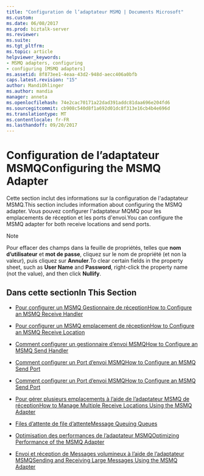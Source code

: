 ```yaml
---
title: "Configuration de l’adaptateur MSMQ | Documents Microsoft"
ms.custom: 
ms.date: 06/08/2017
ms.prod: biztalk-server
ms.reviewer: 
ms.suite: 
ms.tgt_pltfrm: 
ms.topic: article
helpviewer_keywords:
- MSMQ adapters, configuring
- configuring [MSMQ adapters]
ms.assetid: 8f873ee1-4eaa-43d2-948d-aecc406a0bfb
caps.latest.revision: "15"
author: MandiOhlinger
ms.author: mandia
manager: anneta
ms.openlocfilehash: 74e2cac70171a22dad391addc81daa696e204fd6
ms.sourcegitcommit: cb908c540d8f1a692d01dc8f313e16cb4b4e696d
ms.translationtype: MT
ms.contentlocale: fr-FR
ms.lasthandoff: 09/20/2017
---
```

# <a name="configuring-the-msmq-adapter"></a><span data-ttu-id="104e7-102">Configuration de l’adaptateur MSMQ</span><span class="sxs-lookup"><span data-stu-id="104e7-102">Configuring the MSMQ Adapter</span></span>
<span data-ttu-id="104e7-103">Cette section inclut des informations sur la configuration de l'adaptateur MSMQ.</span><span class="sxs-lookup"><span data-stu-id="104e7-103">This section includes information about configuring the MSMQ adapter.</span></span> <span data-ttu-id="104e7-104">Vous pouvez configurer l'adaptateur MQMQ pour les emplacements de réception et les ports d'envoi.</span><span class="sxs-lookup"><span data-stu-id="104e7-104">You can configure the MSMQ adapter for both receive locations and send ports.</span></span>  
  
> [!NOTE]
>  <span data-ttu-id="104e7-105">Pour effacer des champs dans la feuille de propriétés, telles que **nom d’utilisateur** et **mot de passe**, cliquez sur le nom de propriété (et non la valeur), puis cliquez sur **Annuler**.</span><span class="sxs-lookup"><span data-stu-id="104e7-105">To clear certain fields in the property sheet, such as **User Name** and **Password**, right-click the property name (not the value), and then click **Nullify**.</span></span>  
  
## <a name="in-this-section"></a><span data-ttu-id="104e7-106">Dans cette section</span><span class="sxs-lookup"><span data-stu-id="104e7-106">In This Section</span></span>  
  
-   [<span data-ttu-id="104e7-107">Pour configurer un MSMQ Gestionnaire de réception</span><span class="sxs-lookup"><span data-stu-id="104e7-107">How to Configure an MSMQ Receive Handler</span></span>](../core/how-to-configure-an-msmq-receive-handler.md)  
  
-   [<span data-ttu-id="104e7-108">Pour configurer un MSMQ emplacement de réception</span><span class="sxs-lookup"><span data-stu-id="104e7-108">How to Configure an MSMQ Receive Location</span></span>](../core/how-to-configure-an-msmq-receive-location.md)  
  
-   [<span data-ttu-id="104e7-109">Comment configurer un gestionnaire d’envoi MSMQ</span><span class="sxs-lookup"><span data-stu-id="104e7-109">How to Configure an MSMQ Send Handler</span></span>](../core/how-to-configure-an-msmq-send-handler.md)  
  
-   [<span data-ttu-id="104e7-110">Comment configurer un Port d’envoi MSMQ</span><span class="sxs-lookup"><span data-stu-id="104e7-110">How to Configure an MSMQ Send Port</span></span>](../core/how-to-configure-an-msmq-send-port.md)  
  
-   [<span data-ttu-id="104e7-111">Comment configurer un Port d’envoi MSMQ</span><span class="sxs-lookup"><span data-stu-id="104e7-111">How to Configure an MSMQ Send Port</span></span>](../core/how-to-configure-an-msmq-send-port.md)  
  
-   [<span data-ttu-id="104e7-112">Pour gérer plusieurs emplacements à l’aide de l’adaptateur MSMQ de réception</span><span class="sxs-lookup"><span data-stu-id="104e7-112">How to Manage Multiple Receive Locations Using the MSMQ Adapter</span></span>](../core/how-to-manage-multiple-receive-locations-using-the-msmq-adapter.md)  
  
-   [<span data-ttu-id="104e7-113">Files d’attente de file d’attente</span><span class="sxs-lookup"><span data-stu-id="104e7-113">Message Queuing Queues</span></span>](../core/message-queuing-queues.md)  
  
-   [<span data-ttu-id="104e7-114">Optimisation des performances de l’adaptateur MSMQ</span><span class="sxs-lookup"><span data-stu-id="104e7-114">Optimizing Performance of the MSMQ Adapter</span></span>](../core/optimizing-performance-of-the-msmq-adapter.md)  
  
-   [<span data-ttu-id="104e7-115">Envoi et réception de Messages volumineux à l’aide de l’adaptateur MSMQ</span><span class="sxs-lookup"><span data-stu-id="104e7-115">Sending and Receiving Large Messages Using the MSMQ Adapter</span></span>](../core/sending-and-receiving-large-messages-using-the-msmq-adapter.md)